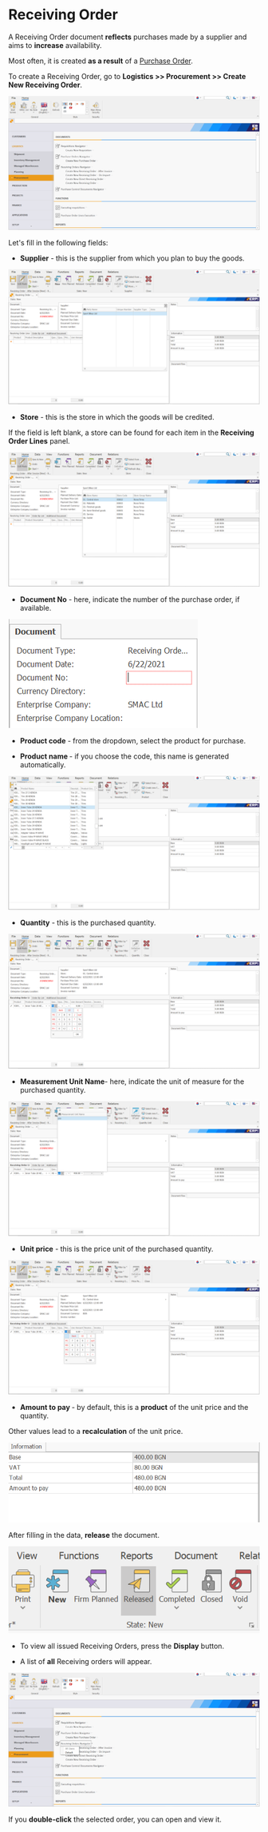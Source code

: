 # Receiving Order

A Receiving Order document **reflects** purchases made by a supplier and aims to **increase** availability. 

Most often, it is created **as a result** of a [Purchase Order](https://github.com/ErpNetDocs/winclient/blob/master/step-by-step/purchase-order.md).

To create a Receiving Order, go to <b>Logistics >> Procurement >> Create New Receiving Order</b>.
 
![Receiving Order](pictures/Createnewreceivingorder.png)

Let's fill in the following fields:

- <b>Supplier</b> - this is the supplier from which you plan to buy the goods.
 
![Receiving Order](pictures/Supplier.png)

-	<b>Store</b> - this is the store in which the goods will be credited.

If the field is left blank, a store can be found for each item in the **Receiving Order Lines** panel.
 
![Receiving Order](pictures/Stores.png)

-	<b>Document No</b> - here, indicate the number of the purchase order, if available.
 
![Receiving Order](pictures/Documentnumb.png)

-	<b>Product code</b> - from the dropdown, select the product for purchase.

-	<b>Product name </b> - if you choose the code, this name is generated automatically.
 
![Receiving Order](pictures/Productcodeandproductnames.png)

-	<b>Quantity</b> - this is the purchased quantity.
 
![Receiving Order](pictures/Quantitys.png)

-	<b>Measurement Unit Name</b>- here, indicate the unit of measure for the purchased quantity.
 
![Receiving Order](pictures/Measurementunitnames.png)

-	<b>Unit price</b> -  this is the price unit of the purchased quantity.
 
![Receiving Order](pictures/Unitprices.png)

-	<b>Amount to pay </b> - by default, this is a **product** of the unit price and the quantity. 
	
Other values lead to a **recalculation** of the unit price.
 
![Receiving Order](pictures/Amounttopays.png)

After filling in the data, **release** the document.
 
![Receiving Order](pictures/Releasethedoc.png)

- To view all issued Receiving Orders, press the **Display** button.

- A list of **all** Receiving orders will appear.
 
![Receiving Order](pictures/Receivingordersnavigator.png)

If you **double-click** the selected order, you can open and view it.

